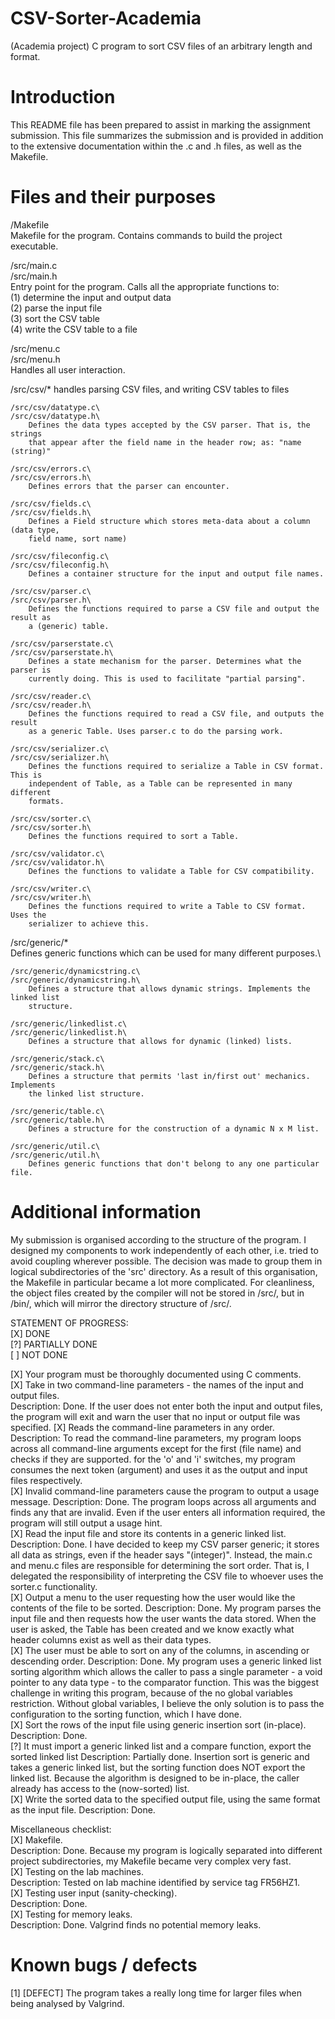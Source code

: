 # CSV-Sorter-Academia
(Academia project) C program to sort CSV files of an arbitrary length and format.


# Introduction
This README file has been prepared to assist in marking the assignment submission.
This file summarizes the submission and is provided in addition to the extensive
documentation within the .c and .h files, as well as the Makefile.

# Files and their purposes

/Makefile\
   Makefile for the program. Contains commands to build the project executable.

/src/main.c\
/src/main.h\
    Entry point for the program. Calls all the appropriate functions to:\
    (1) determine the input and output data\
    (2) parse the input file\
    (3) sort the CSV table\
    (4) write the CSV table to a file

/src/menu.c\
/src/menu.h\
    Handles all user interaction.


/src/csv/* handles parsing CSV files, and writing CSV tables to files

    /src/csv/datatype.c\
    /src/csv/datatype.h\
        Defines the data types accepted by the CSV parser. That is, the strings
        that appear after the field name in the header row; as: "name (string)"

    /src/csv/errors.c\
    /src/csv/errors.h\
        Defines errors that the parser can encounter.

    /src/csv/fields.c\
    /src/csv/fields.h\
        Defines a Field structure which stores meta-data about a column (data type,
        field name, sort name)

    /src/csv/fileconfig.c\
    /src/csv/fileconfig.h\
        Defines a container structure for the input and output file names.

    /src/csv/parser.c\
    /src/csv/parser.h\
        Defines the functions required to parse a CSV file and output the result as
        a (generic) table.

    /src/csv/parserstate.c\
    /src/csv/parserstate.h\
        Defines a state mechanism for the parser. Determines what the parser is
        currently doing. This is used to facilitate "partial parsing".

    /src/csv/reader.c\
    /src/csv/reader.h\
        Defines the functions required to read a CSV file, and outputs the result
        as a generic Table. Uses parser.c to do the parsing work.

    /src/csv/serializer.c\
    /src/csv/serializer.h\
        Defines the functions required to serialize a Table in CSV format. This is
        independent of Table, as a Table can be represented in many different
        formats.

    /src/csv/sorter.c\
    /src/csv/sorter.h\
        Defines the functions required to sort a Table.

    /src/csv/validator.c\
    /src/csv/validator.h\
        Defines the functions to validate a Table for CSV compatibility.

    /src/csv/writer.c\
    /src/csv/writer.h\
        Defines the functions required to write a Table to CSV format. Uses the
        serializer to achieve this.

/src/generic/*\
    Defines generic functions which can be used for many different purposes.\

    /src/generic/dynamicstring.c\
    /src/generic/dynamicstring.h\
        Defines a structure that allows dynamic strings. Implements the linked list
        structure.

    /src/generic/linkedlist.c\
    /src/generic/linkedlist.h\
        Defines a structure that allows for dynamic (linked) lists.

    /src/generic/stack.c\
    /src/generic/stack.h\
        Defines a structure that permits 'last in/first out' mechanics. Implements
        the linked list structure.

    /src/generic/table.c\
    /src/generic/table.h\
        Defines a structure for the construction of a dynamic N x M list.

    /src/generic/util.c\
    /src/generic/util.h\
        Defines generic functions that don't belong to any one particular file.


# Additional information
My submission is organised according to the structure of the program. I designed
my components to work independently of each other, i.e. tried to avoid coupling
wherever possible. The decision was made to group them in logical subdirectories
of the 'src' directory. As a result of this organisation, the Makefile in
particular became a lot more complicated. For cleanliness, the object files
created by the compiler will not be stored in /src/, but in /bin/, which will
mirror the directory structure of /src/.


STATEMENT OF PROGRESS:\
[X] DONE\
[?] PARTIALLY DONE\
[ ] NOT DONE

[X] Your program must be thoroughly documented using C comments.\
[X] Take in two command-line parameters - the names of the input and output files.\
    Description: Done. If the user does not enter both the input and output files,
    the program will exit and warn the user that no input or output file was
    specified.
[X] Reads the command-line parameters in any order.\
    Description: To read the command-line parameters, my program loops across all
    command-line arguments except for the first (file name) and checks if they
    are supported. for the 'o' and 'i' switches, my program consumes the next
    token (argument) and uses it as the output and input files respectively.\
[X] Invalid command-line parameters cause the program to output a usage message.
    Description: Done. The program loops across all arguments and finds any that
    are invalid. Even if the user enters all information required, the program
    will still output a usage hint.\
[X] Read the input file and store its contents in a generic linked list.
    Description: Done. I have decided to keep my CSV parser generic; it stores
    all data as strings, even if the header says "(integer)". Instead, the main.c
    and menu.c files are responsible for determining the sort order. That is, I
    delegated the responsibility of interpreting the CSV file to whoever uses
    the sorter.c functionality.\
[X] Output a menu to the user requesting how the user would like the contents of
    the file to be sorted.
    Description: Done. My program parses the input file and then requests how
    the user wants the data stored. When the user is asked, the Table has been
    created and we know exactly what header columns exist as well as their data
    types.\
[X] The user must be able to sort on any of the columns, in ascending or
    descending order.
    Description: Done. My program uses a generic linked list sorting algorithm
    which allows the caller to pass a single parameter - a void pointer to any
    data type - to the comparator function. This was the biggest challenge in
    writing this program, because of the no global variables restriction. Without
    global variables, I believe the only solution is to pass the configuration to
    the sorting function, which I have done.\
[X] Sort the rows of the input file using generic insertion sort (in-place).
    Description: Done.\
[?] It must import a generic linked list and a compare function, export the
    sorted linked list
    Description: Partially done. Insertion sort is generic and takes a generic
    linked list, but the sorting function does NOT export the linked list. Because
    the algorithm is designed to be in-place, the caller already has access to the
    (now-sorted) list.\
[X] Write the sorted data to the specified output file, using the same format as
    the input file.
    Description: Done.

Miscellaneous checklist:\
[X] Makefile.\
    Description: Done. Because my program is logically separated into different
    project subdirectories, my Makefile became very complex very fast.\
[X] Testing on the lab machines.\
    Description: Tested on lab machine identified by service tag FR56HZ1.\
[X] Testing user input (sanity-checking).\
    Description: Done.\
[X] Testing for memory leaks.\
    Description: Done. Valgrind finds no potential memory leaks.

# Known bugs / defects
[1] [DEFECT] The program takes a really long time for larger files when being
    analysed by Valgrind.

